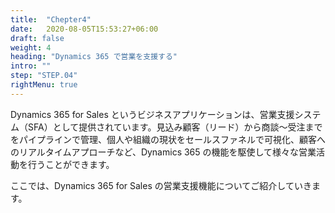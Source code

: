 ```yaml
---
title:  "Chepter4"
date:   2020-08-05T15:53:27+06:00
draft: false
weight: 4
heading: "Dynamics 365 で営業を支援する"
intro: ""
step: "STEP.04"
rightMenu: true
---
```


<!-- Intro -->
Dynamics 365 for Sales というビジネスアプリケーションは、営業支援システム（SFA）として提供されています。見込み顧客（リード）から商談～受注までをパイプラインで管理、個人や組織の現状をセールスファネルで可視化、顧客へのリアルタイムアプローチなど、Dynamics 365 の機能を駆使して様々な営業活動を行うことができます。

ここでは、Dynamics 365 for Sales の営業支援機能についてご紹介していきます。